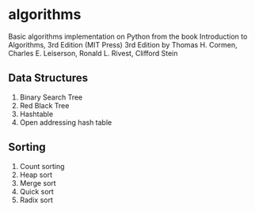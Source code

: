 # algorithms

Basic algorithms implementation on Python from the book
Introduction to Algorithms, 3rd Edition (MIT Press) 3rd Edition
by Thomas H. Cormen, Charles E. Leiserson, Ronald L. Rivest, Clifford Stein 

## Data Structures
1. Binary Search Tree
2. Red Black Tree
3. Hashtable
4. Open addressing hash table


## Sorting
1. Count sorting
2. Heap sort
3. Merge sort
4. Quick sort
5. Radix sort